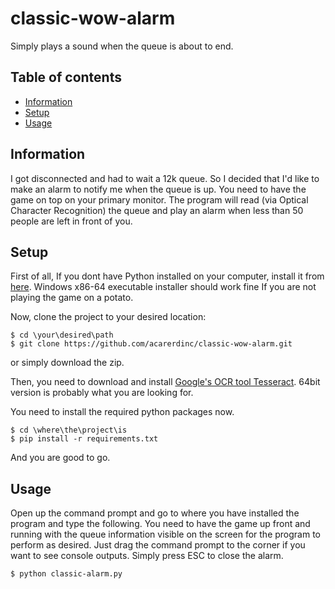 # classic-wow-alarm
Simply plays a sound when the queue is about to end.

## Table of contents
* [Information](#information)
* [Setup](#setup)
* [Usage](#Usage)

## Information
I got disconnected and had to wait a 12k queue. So I decided that I'd like to make an alarm to notify me when the queue is up.
You need to have the game on top on your primary monitor. The program will read (via Optical Character Recognition) the queue and play an alarm when less than 50 people are left in front of you. 
	
## Setup
First of all, If you dont have Python installed on your computer, install it from [here](https://www.python.org/downloads/release/python-374/). Windows x86-64 executable installer should work fine If you are not playing the game on a potato.

Now, clone the project to your desired location:
```
$ cd \your\desired\path
$ git clone https://github.com/acarerdinc/classic-wow-alarm.git
```
or simply download the zip.

Then, you need to download and install [Google's OCR tool Tesseract](https://github.com/UB-Mannheim/tesseract/wiki). 64bit version is probably what you are looking for.

You need to install the required python packages now.
```
$ cd \where\the\project\is
$ pip install -r requirements.txt
```
And you are good to go.

## Usage
Open up the command prompt and go to where you have installed the program and type the following. You need to have the game up front and running with the queue information visible on the screen for the program to perform as desired. Just drag the command prompt to the corner if you want to see console outputs. Simply press ESC to close the alarm.
```
$ python classic-alarm.py
```


